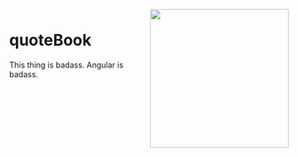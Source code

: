<img src="https://devmounta.in/img/logowhiteblue.png" width="250" align="right">

quoteBook
=========

This thing is badass. Angular is badass.
